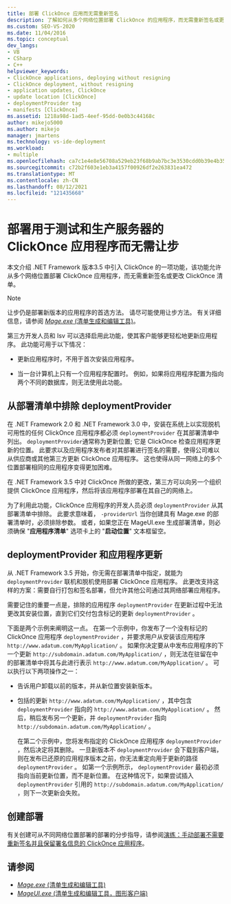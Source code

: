 ```yaml
---
title: 部署 ClickOnce 应用而无需重新签名
description: 了解如何从多个网络位置部署 ClickOnce 的应用程序，而无需重新签名或更改 ClickOnce 清单。
ms.custom: SEO-VS-2020
ms.date: 11/04/2016
ms.topic: conceptual
dev_langs:
- VB
- CSharp
- C++
helpviewer_keywords:
- ClickOnce applications, deploying without resigning
- ClickOnce deployment, without resigning
- application updates, ClickOnce
- update location [ClickOnce]
- deploymentProvider tag
- manifests [ClickOnce]
ms.assetid: 1218a98d-1ad5-4eef-95dd-0e0b3c44168c
author: mikejo5000
ms.author: mikejo
manager: jmartens
ms.technology: vs-ide-deployment
ms.workload:
- multiple
ms.openlocfilehash: ca7c1e4e8e56708a529eb23f68b9ab7bc3e3530cdd0b39e4b358a3b435da3810
ms.sourcegitcommit: c72b2f603e1eb3a4157f00926df2e263831ea472
ms.translationtype: MT
ms.contentlocale: zh-CN
ms.lasthandoff: 08/12/2021
ms.locfileid: "121435668"
---
```

# <a name="deploy-clickonce-applications-for-testing-and-production-servers-without-resigning"></a>部署用于测试和生产服务器的 ClickOnce 应用程序而无需让步
本文介绍 .NET Framework 版本3.5 中引入 ClickOnce 的一项功能，该功能允许从多个网络位置部署 ClickOnce 应用程序，而无需重新签名或更改 ClickOnce 清单。

> [!NOTE]
> 让步仍是部署新版本的应用程序的首选方法。 请尽可能使用让步方法。 有关详细信息，请参阅 [ *Mage.exe* (清单生成和编辑工具)](/dotnet/framework/tools/mage-exe-manifest-generation-and-editing-tool)。

 第三方开发人员和 Isv 可以选择启用此功能，使其客户能够更轻松地更新应用程序。 此功能可用于以下情况：

- 更新应用程序时，不用于首次安装应用程序。

- 当一台计算机上只有一个应用程序配置时。 例如，如果将应用程序配置为指向两个不同的数据库，则无法使用此功能。

## <a name="exclude-deploymentprovider-from-deployment-manifests"></a>从部署清单中排除 deploymentProvider
 在 .NET Framework 2.0 和 .NET Framework 3.0 中，安装在系统上以实现脱机可用性的任何 ClickOnce 应用程序都必须 `deploymentProvider` 在其部署清单中列出。 `deploymentProvider`通常称为更新位置; 它是 ClickOnce 检查应用程序更新的位置。 此要求以及应用程序发布者对其部署进行签名的需要，使得公司难以从供应商或其他第三方更新 ClickOnce 应用程序。 这也使得从同一网络上的多个位置部署相同的应用程序变得更加困难。

 在 .NET Framework 3.5 中对 ClickOnce 所做的更改，第三方可以向另一个组织提供 ClickOnce 应用程序，然后将该应用程序部署在其自己的网络上。

 为了利用此功能，ClickOnce 应用程序的开发人员必须 `deploymentProvider` 从其部署清单中排除。 此要求意味着， `-providerUrl` 当你创建具有 Mage.exe 的部署清单时，必须排除参数。 或者，如果您正在 MageUI.exe 生成部署清单，则必须确保 "**应用程序清单**" 选项卡上的 "**启动位置**" 文本框留空。

## <a name="deploymentprovider-and-application-updates"></a>deploymentProvider 和应用程序更新
 从 .NET Framework 3.5 开始，你无需在部署清单中指定，就能为 `deploymentProvider` 联机和脱机使用部署 ClickOnce 应用程序。 此更改支持这样的方案：需要自行打包和签名部署，但允许其他公司通过其网络部署应用程序。

 需要记住的重要一点是，排除的应用程序 `deploymentProvider` 在更新过程中无法更改其安装位置，直到它们交付包含标记的更新 `deploymentProvider` 。

 下面是两个示例来阐明这一点。 在第一个示例中，你发布了一个没有标记的 ClickOnce 应用程序 `deploymentProvider` ，并要求用户从安装该应用程序 `http://www.adatum.com/MyApplication/` 。 如果你决定要从中发布应用程序的下一个更新 `http://subdomain.adatum.com/MyApplication/` ，则无法在驻留在中的部署清单中将其与此进行表示 `http://www.adatum.com/MyApplication/` 。 可以执行以下两项操作之一：

- 告诉用户卸载以前的版本，并从新位置安装新版本。

- 包括的更新 `http://www.adatum.com/MyApplication/` ，其中包含 `deploymentProvider` 指向的 `http://www.adatum.com/MyApplication/` 。 然后，稍后发布另一个更新，并 `deploymentProvider` 指向 `http://subdomain.adatum.com/MyApplication/` 。

  在第二个示例中，您将发布指定的 ClickOnce 应用程序 `deploymentProvider` ，然后决定将其删除。 一旦新版本不 `deploymentProvider` 会下载到客户端，则在发布已还原的应用程序版本之前，你无法重定向用于更新的路径 `deploymentProvider` 。 如第一个示例所示， `deploymentProvider` 最初必须指向当前更新位置，而不是新位置。 在这种情况下，如果尝试插入 `deploymentProvider` 引用的 `http://subdomain.adatum.com/MyApplication/` ，则下一次更新会失败。

## <a name="create-a-deployment"></a>创建部署
 有关创建可从不同网络位置部署的部署的分步指导，请参阅[演练：手动部署不需要重新签名并且保留署名信息的 ClickOnce 应用程序](../deployment/walkthrough-manually-deploying-a-clickonce-app-no-re-signing-required.md)。

## <a name="see-also"></a>请参阅
- [*Mage.exe* (清单生成和编辑工具)](/dotnet/framework/tools/mage-exe-manifest-generation-and-editing-tool)
- [*MageUI.exe* (清单生成和编辑工具，图形客户端)](/dotnet/framework/tools/mageui-exe-manifest-generation-and-editing-tool-graphical-client)
